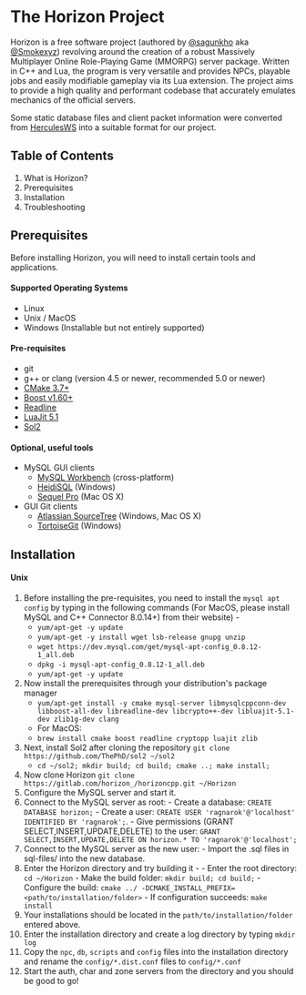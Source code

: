 

# The Horizon Project
Horizon is a free software project (authored by [@sagunkho](https://gitlab.com/sagunkho) aka [@Smokexyz](https://gitlab.com/Smokexyz)) revolving around the
creation of a robust Massively Multiplayer Online Role-Playing Game (MMORPG)
server package. Written in C++ and Lua, the program is very versatile and provides NPCs, playable jobs and easily modifiable gameplay via its Lua extension. The project aims to provide a high quality and performant codebase that accurately emulates mechanics of the official servers.

Some static database files and client packet information were converted from [HerculesWS](https://github.com/HerculesWS/Hercules) into a suitable format for our project.

Table of Contents
---------
1. What is Horizon?
2. Prerequisites
3. Installation
4. Troubleshooting

Prerequisites
-------------
Before installing Horizon, you will need to install certain tools and applications.

#### Supported Operating Systems
- Linux
- Unix / MacOS
- Windows (Installable but not entirely supported)

#### Pre-requisites
  - git
  - g++ or clang (version 4.5 or newer, recommended 5.0 or newer)
  - [CMake 3.7+](https://cmake.org/)
  - [Boost v1.60+](https://www.boost.org/)
  - [Readline](https://tiswww.case.edu/php/chet/readline/rltop.html)
  - [LuaJit 5.1](http://luajit.org)
  - [Sol2](https://github.com/ThePhD/sol2)

#### Optional, useful tools
  - MySQL GUI clients
    - [MySQL Workbench](http://www.mysql.com/downloads/workbench/) (cross-platform)
    - [HeidiSQL](http://www.heidisql.com/) (Windows)
    - [Sequel Pro](http://www.sequelpro.com/) (Mac OS X)
  - GUI Git clients
    - [Atlassian SourceTree](https://www.sourcetreeapp.com/) (Windows, Mac OS X)
    - [TortoiseGit](https://tortoisegit.org/) (Windows)

Installation
------------
#### Unix
1. Before installing the pre-requisites, you need to install the `mysql apt config` by typing in the following commands (For MacOS, please install MySQL and C++ Connector 8.0.14+) from their website) -
    - `yum/apt-get -y update`
    - `yum/apt-get -y install wget lsb-release gnupg unzip`
    - `wget https://dev.mysql.com/get/mysql-apt-config_0.8.12-1_all.deb`
    - `dpkg -i mysql-apt-config_0.8.12-1_all.deb`
    - `yum/apt-get -y update`
3. Now install the prerequisites through your distribution's package manager
    -  `yum/apt-get install -y cmake mysql-server libmysqlcppconn-dev libboost-all-dev libreadline-dev libcrypto++-dev libluajit-5.1-dev zlib1g-dev clang`
    - For MacOS:
    - `brew install cmake boost readline cryptopp luajit zlib`
  4. Next, install Sol2 after cloning the repository `git clone https://github.com/ThePhD/sol2 ~/sol2`
       - `cd ~/sol2; mkdir build; cd build; cmake ..; make install;`
  5. Now clone Horizon  `git clone https://gitlab.com/horizon_/horizoncpp.git ~/Horizon`
  6. Configure the MySQL server and start it.
  7. Connect to the MySQL server as root:
    - Create a database: `CREATE DATABASE horizon;`
    - Create a user: `CREATE USER 'ragnarok'@'localhost' IDENTIFIED BY 'ragnarok';`.
    - Give permissions (GRANT SELECT,INSERT,UPDATE,DELETE) to the user: `GRANT SELECT,INSERT,UPDATE,DELETE ON horizon.* TO 'ragnarok'@'localhost';`
  8. Connect to the MySQL server as the new user:
    - Import the .sql files in sql-files/ into the new database.
  9. Enter the Horizon directory and try building it -
    - Enter the root directory: `cd ~/Horizon`
    - Make the build folder: `mkdir build; cd build;`
    - Configure the build: `cmake ../ -DCMAKE_INSTALL_PREFIX=<path/to/installation/folder>`
    - If configuration succeeds: `make install`
  10. Your installations should be located in the `path/to/installation/folder` entered above.
  11. Enter the installation directory and create a log directory by typing `mkdir log`
  12. Copy the `npc`, `db`, `scripts` and `config` files into the installation directory and rename the `config/*.dist.conf` files to `config/*.conf`
  13. Start the auth, char and zone servers from the directory and you should be good to go!
